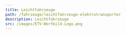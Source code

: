 ```yaml
---
title: Leichtfahrzeuge
path: /fahrzeuge/leichtfahrzeuge-elektrotransporter
description: Leichtfahrzeuge
src: /images/ETV-Wortbild-Logo.png
---
```

